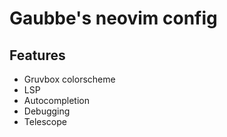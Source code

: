 # Gaubbe's neovim config
## Features
- Gruvbox colorscheme
- LSP
- Autocompletion
- Debugging
- Telescope

